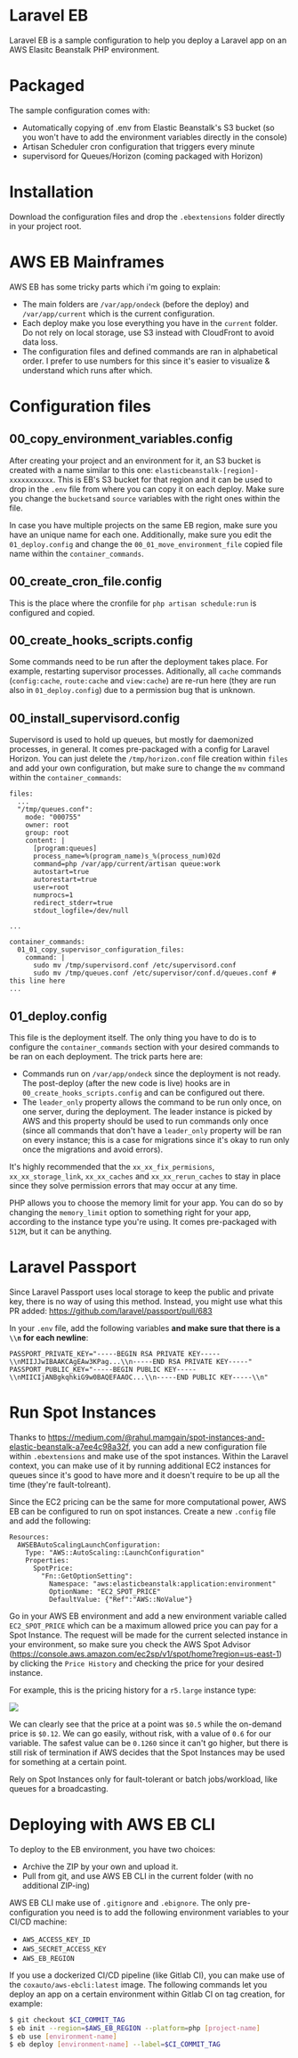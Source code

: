 # Laravel EB
Laravel EB is a sample configuration to help you deploy a Laravel app on an AWS Elasitc Beanstalk PHP environment.

# Packaged
The sample configuration comes with:
* Automatically copying of .env from Elastic Beanstalk's S3 bucket (so you won't have to add the environment variables directly in the console)
* Artisan Scheduler cron configuration that triggers every minute
* supervisord for Queues/Horizon (coming packaged with Horizon)

# Installation
Download the configuration files and drop the `.ebextensions` folder directly in your project root.

# AWS EB Mainframes
AWS EB has some tricky parts which i'm going to explain:
* The main folders are `/var/app/ondeck` (before the deploy) and `/var/app/current` which is the current configuration.
* Each deploy make you lose everything you have in the `current` folder. Do not rely on local storage, use S3 instead with CloudFront to avoid data loss.
* The configuration files and defined commands are ran in alphabetical order. I prefer to use numbers for this since it's easier to visualize & understand which runs after which.

# Configuration files
## 00_copy_environment_variables.config
After creating your project and an environment for it, an S3 bucket is created with a name similar to this one: `elasticbeanstalk-[region]-xxxxxxxxxxx`. This is EB's S3 bucket for that region and it can be used to drop in the `.env` file from where you can copy it on each deploy. Make sure you change the `buckets`and `source` variables with the right ones within the file.

In case you have multiple projects on the same EB region, make sure you have an unique name for each one. Additionally, make sure you edit the `01_deploy.config` and change the `00_01_move_environment_file` copied file name within the `container_commands`.

## 00_create_cron_file.config
This is the place where the cronfile for `php artisan schedule:run` is configured and copied.

## 00_create_hooks_scripts.config
Some commands need to be run after the deployment takes place. For example, restarting supervisor processes. Aditionally, all `cache` commands (`config:cache`, `route:cache` and `view:cache`) are re-run here (they are run also in `01_deploy.config`) due to a permission bug that is unknown.

## 00_install_supervisord.config
Supervisord is used to hold up queues, but mostly for daemonized processes, in general. It comes pre-packaged with a config for Laravel Horizon. You can just delete the `/tmp/horizon.conf` file creation within `files` and add your own configuration, but make sure to change the `mv` command within the `container_commands`:

```config
files:
  ...
  "/tmp/queues.conf":
    mode: "000755"
    owner: root
    group: root
    content: |
      [program:queues]
      process_name=%(program_name)s_%(process_num)02d
      command=php /var/app/current/artisan queue:work
      autostart=true
      autorestart=true
      user=root
      numprocs=1
      redirect_stderr=true
      stdout_logfile=/dev/null

...

container_commands:
  01_01_copy_supervisor_configuration_files:
    command: |
      sudo mv /tmp/supervisord.conf /etc/supervisord.conf
      sudo mv /tmp/queues.conf /etc/supervisor/conf.d/queues.conf # this line here
...
```

## 01_deploy.config
This file is the deployment itself. The only thing you have to do is to configure the `container_commands` section with your desired commands to be ran on each deployment. The trick parts here are:
* Commands run on `/var/app/ondeck` since the deployment is not ready. The post-deploy (after the new code is live) hooks are in `00_create_hooks_scripts.config` and can be configured out there.
* The `leader_only` property allows the command to be run only once, on one server, during the deployment. The leader instance is picked by AWS and this property should be used to run commands only once (since all commands that don't have a `leader_only` property will be ran on every instance; this is a case for migrations since it's okay to run only once the migrations and avoid errors).

It's highly recommended that the `xx_xx_fix_permisions`, `xx_xx_storage_link`, `xx_xx_caches` and `xx_xx_rerun_caches` to stay in place since they solve permission errors that may occur at any time.

PHP allows you to choose the memory limit for your app. You can do so by changing the `memory_limit` option to something right for your app, according to the instance type you're using. It comes pre-packaged with `512M`, but it can be anything.

# Laravel Passport
Since Laravel Passport uses local storage to keep the public and private key, there is no way of using this method. Instead, you might use what this PR added: https://github.com/laravel/passport/pull/683

In your `.env` file, add the following variables **and make sure that there is a `\\n` for each newline**:
```
PASSPORT_PRIVATE_KEY="-----BEGIN RSA PRIVATE KEY-----\\nMIIJJwIBAAKCAgEAw3KPag...\\n-----END RSA PRIVATE KEY-----"
PASSPORT_PUBLIC_KEY="-----BEGIN PUBLIC KEY-----\\nMIICIjANBgkqhkiG9w0BAQEFAAOC...\\n-----END PUBLIC KEY-----\\n"
```

# Run Spot Instances
Thanks to https://medium.com/@rahul.mamgain/spot-instances-and-elastic-beanstalk-a7ee4c98a32f, you can add a new configuration file within `.ebextensions` and make use of the spot instances. Within the Laravel context, you can make use of it by running additional EC2 instances for queues since it's good to have more and it doesn't require to be up all the time (they're fault-tolreant).

Since the EC2 pricing can be the same for more computational power, AWS EB can be configured to run on spot instances. Create a new `.config` file and add the following:
```config
Resources:
  AWSEBAutoScalingLaunchConfiguration:
    Type: "AWS::AutoScaling::LaunchConfiguration"
    Properties:
      SpotPrice:
        "Fn::GetOptionSetting":
          Namespace: "aws:elasticbeanstalk:application:environment"
          OptionName: "EC2_SPOT_PRICE"
          DefaultValue: {"Ref":"AWS::NoValue"}
```

Go in your AWS EB environment and add a new environment variable called `EC2_SPOT_PRICE` which can be a maximum allowed price you can pay for a Spot Instance. The request will be made for the current selected instance in your environment, so make sure you check the AWS Spot Advisor (https://console.aws.amazon.com/ec2sp/v1/spot/home?region=us-east-1) by clicking the `Price History` and checking the price for your desired instance.

For example, this is the pricing history for a `r5.large` instance type:

![](images/spot.png)

We can clearly see that the price at a point was `$0.5` while the on-demand price is `$0.12`. We can go easily, without risk, with a value of `0.6` for our variable. The safest value can be `0.1260` since it can't go higher, but there is still risk of termination if AWS decides that the Spot Instances may be used for something at a certain point.

Rely on Spot Instances only for fault-tolerant or batch jobs/workload, like queues for a broadcasting.

# Deploying with AWS EB CLI
To deploy to the EB environment, you have two choices:
* Archive the ZIP by your own and upload it.
* Pull from git, and use AWS EB CLI in the current folder (with no additional ZIP-ing)

AWS EB CLI make use of `.gitignore` and `.ebignore`. The only pre-configuration you need is to add the following environment variables
to your CI/CD machine:
* `AWS_ACCESS_KEY_ID`
* `AWS_SECRET_ACCESS_KEY`
* `AWS_EB_REGION`

If you use a dockerized CI/CD pipeline (like Gitlab CI), you can make use of the `coxauto/aws-ebcli:latest` image. The following commands let you deploy an app on a certain environment within Gitlab CI on tag creation, for example:
```bash
$ git checkout $CI_COMMIT_TAG
$ eb init --region=$AWS_EB_REGION --platform=php [project-name]
$ eb use [environment-name]
$ eb deploy [environment-name] --label=$CI_COMMIT_TAG
```